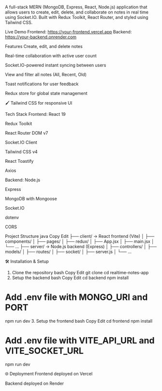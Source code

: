 A full-stack MERN (MongoDB, Express, React, Node.js) application that allows users to create, edit, delete, and collaborate on notes in real time using Socket.IO. Built with Redux Toolkit, React Router, and styled using Tailwind CSS.

Live Demo
Frontend: https://your-frontend.vercel.app
Backend: https://your-backend.onrender.com

Features
Create, edit, and delete notes

Real-time collaboration with active user count

Socket.IO-powered instant syncing between users

View and filter all notes (All, Recent, Old)

Toast notifications for user feedback

Redux store for global state management

🖌 Tailwind CSS for responsive UI

Tech Stack
Frontend:
React 19

Redux Toolkit

React Router DOM v7

Socket.IO Client

Tailwind CSS v4

React Toastify

Axios

Backend:
Node.js

Express

MongoDB with Mongoose

Socket.IO

dotenv

CORS

Project Structure
java
Copy
Edit
├── client/ → React frontend (Vite)
│ ├── components/
│ ├── pages/
│ ├── redux/
│ ├── App.jsx
│ ├── main.jsx
│ └── ...
├── server/ → Node.js backend (Express)
│ ├── controllers/
│ ├── models/
│ ├── routes/
│ ├── socket/
│ ├── server.js
│ └── ...

🛠️ Installation & Setup

1. Clone the repository
   bash
   Copy
   Edit
   git clone
   cd realtime-notes-app
2. Setup the backend
   bash
   Copy
   Edit
   cd backend
   npm install

# Add .env file with MONGO_URI and PORT

npm run dev 3. Setup the frontend
bash
Copy
Edit
cd frontend
npm install

# Add .env file with VITE_API_URL and VITE_SOCKET_URL

npm run dev

🌐 Deployment
Frontend deployed on Vercel

Backend deployed on Render
